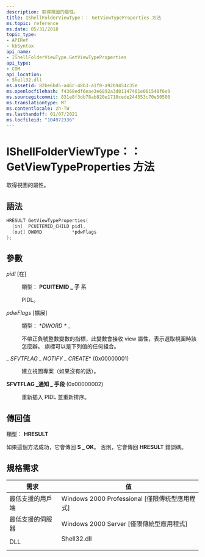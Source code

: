 ```yaml
---
description: 取得視圖的屬性。
title: IShellFolderViewType：： GetViewTypeProperties 方法
ms.topic: reference
ms.date: 05/31/2018
topic_type:
- APIRef
- kbSyntax
api_name:
- IShellFolderViewType.GetViewTypeProperties
api_type:
- COM
api_location:
- Shell32.dll
ms.assetid: 82be6bd5-a46c-48b3-a1f0-a92b9454c35e
ms.openlocfilehash: f4368edf6eae3e6892a3d81147401e061548f6e9
ms.sourcegitcommit: 831e8f3db78ab820e1710cede244553c70e50500
ms.translationtype: MT
ms.contentlocale: zh-TW
ms.lasthandoff: 01/07/2021
ms.locfileid: "104972336"
---
```

# <a name="ishellfolderviewtypegetviewtypeproperties-method"></a>IShellFolderViewType：： GetViewTypeProperties 方法

取得視圖的屬性。

## <a name="syntax"></a>語法


```C++
HRESULT GetViewTypeProperties(
  [in]  PCUITEMID_CHILD pidl,
  [out] DWORD           *pdwFlags
);
```



## <a name="parameters"></a>參數

<dl> <dt>

*pidl* \[在\]
</dt> <dd>

類型： **PCUITEMID \_ 子** 系

PIDL。

</dd> <dt>

*pdwFlags* \[擴展\]
</dt> <dd>

類型： **DWORD \** _

不帶正負號整數變數的指標，此變數會接收 view 屬性，表示選取視圖時該怎麼辦。 旗標可以是下列值的任何組合。

<dt>

<span id="SFVTFLAG_NOTIFY_CREATE"></span><span id="sfvtflag_notify_create"></span>

<span id="SFVTFLAG_NOTIFY_CREATE"></span><span id="sfvtflag_notify_create"></span>_ *SFVTFLAG \_ NOTIFY \_ CREATE** (0x00000001) 


</dt> <dd>

建立視圖專案（如果沒有的話）。

</dd> <dt>

<span id="SFVTFLAG_NOTIFY_RESORT"></span><span id="sfvtflag_notify_resort"></span>

<span id="SFVTFLAG_NOTIFY_RESORT"></span><span id="sfvtflag_notify_resort"></span>**SFVTFLAG \_通知 \_ 手段** (0x00000002) 


</dt> <dd>

重新插入 PIDL 並重新排序。

</dd> </dl> </dd> </dl>

## <a name="return-value"></a>傳回值

類型： **HRESULT**

如果這個方法成功，它會傳回 **S \_ OK**。 否則，它會傳回 **HRESULT** 錯誤碼。

## <a name="requirements"></a>規格需求



| 需求 | 值 |
|-------------------------------------|----------------------------------------------------------------------------------------|
| 最低支援的用戶端<br/> | Windows 2000 Professional \[僅限傳統型應用程式\]<br/>                             |
| 最低支援的伺服器<br/> | Windows 2000 Server \[僅限傳統型應用程式\]<br/>                                   |
| DLL<br/>                      | <dl> <dt>Shell32.dll</dt> </dl> |



 

 





